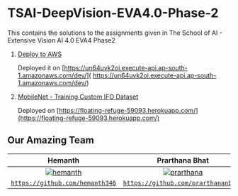 # TSAI-DeepVision-EVA4.0-Phase-2

This contains the solutions to the assignments given in The School of AI - Extensive Vision AI 4.0 EVA4 Phase2

1. [Deploy to AWS](01-Deploy-To-AWS/README.md)

    Deployed it on [https://un64uvk2oi.execute-api.ap-south-1.amazonaws.com/dev/]( https://un64uvk2oi.execute-api.ap-south-1.amazonaws.com/dev/)

2. [MobileNet - Training Custom IFO Dataset](02-MobileNet/index.html)

    Deployed on [https://floating-refuge-59093.herokuapp.com/](https://floating-refuge-59093.herokuapp.com/)

## Our Amazing Team

| **Hemanth** | **Prarthana Bhat** | **Divya Singh** | **Satyajit Ghana** |
| :---: |:---:| :---:| :---:|
| [![hemanth](https://avatars3.githubusercontent.com/u/22361130?s=200&u=25c67b32857c1a98b6ec8527f80c56f77156f508&v=4)](https://github.com/hemanth346) | [![prarthana](https://avatars1.githubusercontent.com/u/60980912?v=4&s=200)](https://github.com/prarthananbhat) | [![prarthana](https://avatars1.githubusercontent.com/u/46338924?s=200&u=165bbee8b2e60782bef97faf46fc00017b540245&v=4)](https://github.com/Divya932)  | [![satyajit](https://avatars2.githubusercontent.com/u/8092481?s=200&u=bc925e234688ba256e7038594a8197632d0c8a1b&v=4)](https://github.com/satyajitghana)|
| <a href="https://github.com/hemanth346" target="_blank">`https://github.com/hemanth346`</a> | <a href="https://github.com/prarthananbhat" target="_blank">`https://github.com/prarthananbhat`</a> | <a href="https://github.com/Divya932" target="_blank">`https://github.com/Divya932`</a> | <a href="https://github.com/satyajitghana" target="_blank">`https://github.com/satyajitghana`</a> |
